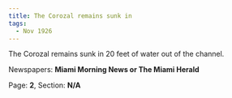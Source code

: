 ```yaml
---  
title: The Corozal remains sunk in  
tags:  
  - Nov 1926  
---  
```

  
The Corozal remains sunk in 20 feet of water out of the channel.  
  
Newspapers: **Miami Morning News or The Miami Herald**  
  
Page: **2**, Section: **N/A** 
